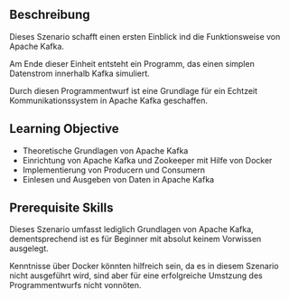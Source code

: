 ## Beschreibung

Dieses Szenario schafft einen ersten Einblick ind die Funktionsweise von Apache Kafka.

Am Ende dieser Einheit entsteht ein Programm, das einen simplen Datenstrom innerhalb Kafka simuliert.

Durch diesen Programmentwurf ist eine Grundlage für ein Echtzeit Kommunikationssystem in Apache Kafka geschaffen.

## Learning Objective

- Theoretische Grundlagen von Apache Kafka
- Einrichtung von Apache Kafka und Zookeeper mit Hilfe von Docker
- Implementierung von Producern und Consumern
- Einlesen und Ausgeben von Daten in Apache Kafka

## Prerequisite Skills

Dieses Szenario umfasst lediglich Grundlagen von Apache Kafka, dementsprechend ist es für Beginner mit absolut keinem Vorwissen ausgelegt.

Kenntnisse über Docker könnten hilfreich sein, da es in diesem Szenario nicht ausgeführt wird, sind aber für eine erfolgreiche Umstzung des Programmentwurfs nicht vonnöten.

